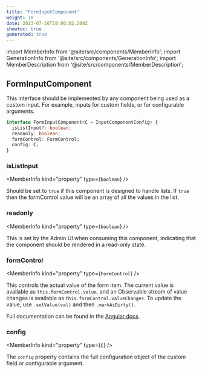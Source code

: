 ```yaml
---
title: "FormInputComponent"
weight: 10
date: 2023-07-26T19:00:02.209Z
showtoc: true
generated: true
---
```

<!-- This file was generated from the Vendure source. Do not modify. Instead, re-run the "docs:build" script -->
import MemberInfo from '@site/src/components/MemberInfo';
import GenerationInfo from '@site/src/components/GenerationInfo';
import MemberDescription from '@site/src/components/MemberDescription';


## FormInputComponent

<GenerationInfo sourceFile="packages/admin-ui/src/lib/core/src/common/component-registry-types.ts" sourceLine="10" packageName="@vendure/admin-ui" />

This interface should be implemented by any component being used as a custom input. For example,
inputs for custom fields, or for configurable arguments.

```ts title="Signature"
interface FormInputComponent<C = InputComponentConfig> {
  isListInput?: boolean;
  readonly: boolean;
  formControl: FormControl;
  config: C;
}
```

<div className="members-wrapper">

### isListInput

<MemberInfo kind="property" type={`boolean`}   />

Should be set to `true` if this component is designed to handle lists.
If `true` then the formControl value will be an array of all the
values in the list.
### readonly

<MemberInfo kind="property" type={`boolean`}   />

This is set by the Admin UI when consuming this component, indicating that the
component should be rendered in a read-only state.
### formControl

<MemberInfo kind="property" type={`FormControl`}   />

This controls the actual value of the form item. The current value is available
as `this.formControl.value`, and an Observable stream of value changes is available
as `this.formControl.valueChanges`. To update the value, use `.setValue(val)` and then
`.markAsDirty()`.

Full documentation can be found in the [Angular docs](https://angular.io/api/forms/FormControl).
### config

<MemberInfo kind="property" type={`C`}   />

The `config` property contains the full configuration object of the custom field or configurable argument.


</div>

